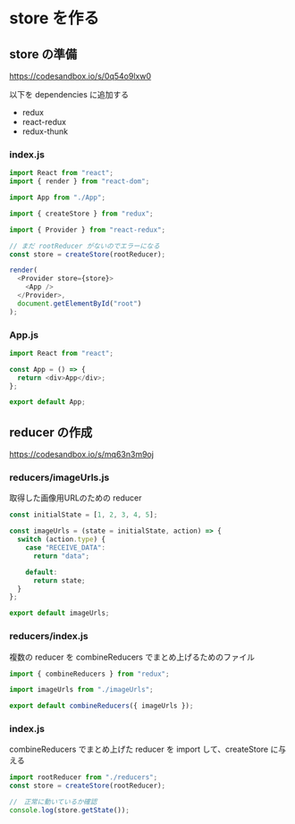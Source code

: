 # store を作る

## store の準備

https://codesandbox.io/s/0q54o9lxw0

以下を dependencies に追加する

- redux
- react-redux
- redux-thunk

### index.js

```js
import React from "react";
import { render } from "react-dom";

import App from "./App";

import { createStore } from "redux";

import { Provider } from "react-redux";

// まだ rootReducer がないのでエラーになる
const store = createStore(rootReducer);

render(
  <Provider store={store}>
    <App />
  </Provider>,
  document.getElementById("root")
);
```

### App.js
```js
import React from "react";

const App = () => {
  return <div>App</div>;
};

export default App;
```

## reducer の作成
https://codesandbox.io/s/mq63n3m9oj

### reducers/imageUrls.js

取得した画像用URLのための reducer

```js
const initialState = [1, 2, 3, 4, 5];

const imageUrls = (state = initialState, action) => {
  switch (action.type) {
    case "RECEIVE_DATA":
      return "data";

    default:
      return state;
  }
};

export default imageUrls;
```

### reducers/index.js

複数の reducer を combineReducers でまとめ上げるためのファイル

```js
import { combineReducers } from "redux";

import imageUrls from "./imageUrls";

export default combineReducers({ imageUrls });

```

### index.js

combineReducers でまとめ上げた reducer を import して、createStore に与える

```js
import rootReducer from "./reducers";
const store = createStore(rootReducer);

//　正常に動いているか確認
console.log(store.getState());
```